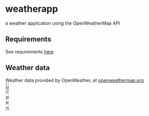 # weatherapp
a weather application using the OpenWeatherMap API

## Requirements
See requirements [here](https://github.com/j-cqln/weatherapp/blob/main/requirements.txt)

## Weather data
Weather data provided by OpenWeather, at [openweathermap.org](https://openweathermap.org)
<img src="https://openweathermap.org/themes/openweathermap/assets/img/logo_white_cropped.png" alt="OpenWeather logo" width="15%" height="15%">